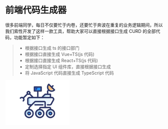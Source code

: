 # 前端代码生成器

很多前端同学，每日不仅要忙于内卷，还要忙于奔波在重复的业务逻辑期间，所以我们索性开发了这样一款工具，帮助大家可以直接根据接口生成 CURD 的全部代码，功能暂定如下：

> - 根据接口生成 ts 的接口部门
> - 根据接口直接生成 Vue+TS(js 代码)
> - 根据接口直接生成 React+TS(js 代码)
> - 定制选择指定 UI 组件库，直接根据接口生成
> - 将 JavaScript 代码直接生成 TypeScript 代码

<img src="./assets/logo.png" alt="logo" style="zoom:20%;" />
